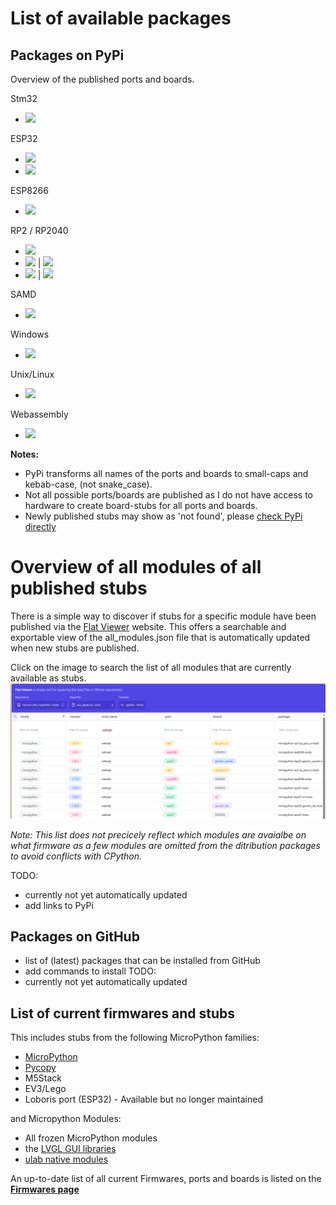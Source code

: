 # List of available packages 

## Packages on PyPi

Overview of the published ports and boards.

Stm32 
 - ![](https://img.shields.io/pypi/dm/micropython-stm32-stubs?label=micropython-stm32-stubs) 

 ESP32
 - ![](https://img.shields.io/pypi/dm/micropython-esp32-stubs?label=micropython-esp32-stubs)
 - ![](https://img.shields.io/pypi/dm/micropython-esp32-um-tinypico-stubs?label=micropython-esp32-um-tinypico-stubs)

 ESP8266
 - ![](https://img.shields.io/pypi/dm/micropython-esp8266-stubs?label=micropython-esp8266-stubs)

 RP2 / RP2040
 - ![](https://img.shields.io/pypi/dm/micropython-rp2-stubs?label=micropython-rp2-stubs)
 - ![](https://img.shields.io/pypi/dm/micropython-rp2-pico-stubs?label=micropython-rp2-pico-stubs) | ![](https://img.shields.io/pypi/dm/micropython-rp2-rpi-pico-stubs?label=micropython-rp2-rpi-pico-stubs)
 - ![](https://img.shields.io/pypi/dm/micropython-rp2-pico-w-stubs?label=micropython-rp2-pico-w-stubs) | ![](https://img.shields.io/pypi/dm/micropython-rp2-rpi-pico-w-stubs?label=micropython-rp2-rpi-pico-w-stubs) 

SAMD
 - ![](https://shields.io/pypi/dm/micropython-samd-seeed_wio_terminal-stubs?label=samd-seeed_wio_terminal)

Windows
 - ![](https://img.shields.io/pypi/dm/micropython-windows-stubs?label=micropython-windows-stubs)

Unix/Linux
 - ![](https://img.shields.io/pypi/dm/micropython-unix-stubs?label=micropython-unix-stubs)

Webassembly
 - ![](https://img.shields.io/pypi/dm/micropython-webassembly-stubs?label=micropython-webassembly-stubs)

**Notes:** 
 - PyPi transforms all names of the ports and boards to small-caps and kebab-case, (not snake_case).
 - Not all possible ports/boards are published as I do not have access to hardware to create board-stubs for all ports and boards.
 - Newly published stubs may show as 'not found', please [check PyPi directly](https://pypi.org/search/?q=micropython+-stubs&o=&c=Programming+Language+%3A%3A+Python+%3A%3A+Implementation+%3A%3A+MicroPython)


# Overview of all modules of all published stubs 

There is a simple way to discover if stubs for a specific module have been published 
via the [Flat Viewer](https://githubnext.com/projects/flat-data) website.
This offers a searchable and exportable view of the all_modules.json file that is automatically updated when new stubs are published.

Click on the image to search the list of all modules that are currently available as stubs.
[![webview of flatgithub](img/flatgithub.png)](https://flatgithub.com/Josverl/micropython-stubs?filename=all_modules.json)

*Note:* _This list does not precicely reflect which modules are avaialbe on what firmware as a few modules are omitted from the ditribution packages to avoid conflicts with CPython._

TODO: 
 - currently not yet automatically updated
 - add links to PyPi 

## Packages on GitHub

 - list of (latest) packages that can be installed from GitHub
 - add commands to install 
TODO: 
 - currently not yet automatically updated

## List of current firmwares and stubs 

This includes stubs from the following MicroPython families: 
 - [MicroPython](micropython-stubs)
 - [Pycopy](pycopy-stubs)
 - M5Stack
 - EV3/Lego
 - Loboris port (ESP32) - Available but no longer maintained

 and Micropython Modules: 
 - All frozen MicroPython modules
 - the [LVGL GUI libraries](https://github.com/lvgl/lv_binding_micropython)
 - [ulab native modules](ulab-stubs)

An up-to-date list of all current Firmwares, ports and boards is listed on the [**Firmwares page**](all-stubs) 


